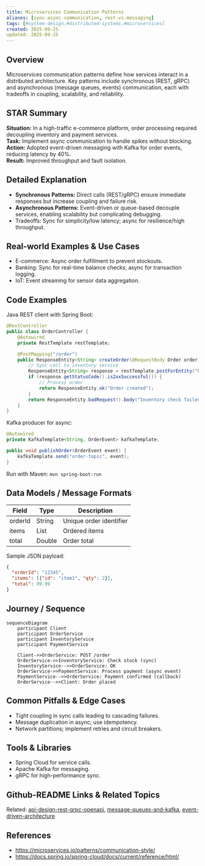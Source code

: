 ```yaml
---
title: Microservices Communication Patterns
aliases: [sync-async-communication, rest-vs-messaging]
tags: [#system-design,#distributed-systems,#microservices]
created: 2025-09-25
updated: 2025-09-25
---
```


## Overview
Microservices communication patterns define how services interact in a distributed architecture. Key patterns include synchronous (REST, gRPC) and asynchronous (message queues, events) communication, each with tradeoffs in coupling, scalability, and reliability.

## STAR Summary
**Situation:** In a high-traffic e-commerce platform, order processing required decoupling inventory and payment services.  
**Task:** Implement async communication to handle spikes without blocking.  
**Action:** Adopted event-driven messaging with Kafka for order events, reducing latency by 40%.  
**Result:** Improved throughput and fault isolation.

## Detailed Explanation
- **Synchronous Patterns:** Direct calls (REST/gRPC) ensure immediate responses but increase coupling and failure risk.
- **Asynchronous Patterns:** Event-driven or queue-based decouple services, enabling scalability but complicating debugging.
- Tradeoffs: Sync for simplicity/low latency; async for resilience/high throughput.

## Real-world Examples & Use Cases
- E-commerce: Async order fulfillment to prevent stockouts.
- Banking: Sync for real-time balance checks; async for transaction logging.
- IoT: Event streaming for sensor data aggregation.

## Code Examples
Java REST client with Spring Boot:
```java
@RestController
public class OrderController {
    @Autowired
    private RestTemplate restTemplate;

    @PostMapping("/order")
    public ResponseEntity<String> createOrder(@RequestBody Order order) {
        // Sync call to inventory service
        ResponseEntity<String> response = restTemplate.postForEntity("http://inventory-service/check", order, String.class);
        if (response.getStatusCode().is2xxSuccessful()) {
            // Process order
            return ResponseEntity.ok("Order created");
        }
        return ResponseEntity.badRequest().body("Inventory check failed");
    }
}
```

Kafka producer for async:
```java
@Autowired
private KafkaTemplate<String, OrderEvent> kafkaTemplate;

public void publishOrder(OrderEvent event) {
    kafkaTemplate.send("order-topic", event);
}
```

Run with Maven: `mvn spring-boot:run`

## Data Models / Message Formats
| Field | Type | Description |
|-------|------|-------------|
| orderId | String | Unique order identifier |
| items | List<Item> | Ordered items |
| total | Double | Order total |

Sample JSON payload:
```json
{
  "orderId": "12345",
  "items": [{"id": "item1", "qty": 2}],
  "total": 99.99
}
```

## Journey / Sequence
```mermaid
sequenceDiagram
    participant Client
    participant OrderService
    participant InventoryService
    participant PaymentService

    Client->>OrderService: POST /order
    OrderService->>InventoryService: Check stock (sync)
    InventoryService-->>OrderService: OK
    OrderService->>PaymentService: Process payment (async event)
    PaymentService-->>OrderService: Payment confirmed (callback)
    OrderService-->>Client: Order placed
```

## Common Pitfalls & Edge Cases
- Tight coupling in sync calls leading to cascading failures.
- Message duplication in async; use idempotency.
- Network partitions; implement retries and circuit breakers.

## Tools & Libraries
- Spring Cloud for service calls.
- Apache Kafka for messaging.
- gRPC for high-performance sync.

## Github-README Links & Related Topics
Related: [api-design-rest-grpc-openapi](../concepts/api-design-rest-grpc-openapi/), [message-queues-and-kafka](../message-queues-and-kafka/), [event-driven-architecture](../event-driven-architecture/)

## References
- https://microservices.io/patterns/communication-style/
- https://docs.spring.io/spring-cloud/docs/current/reference/html/